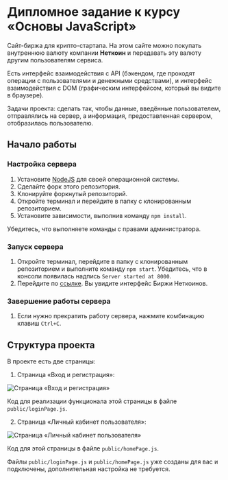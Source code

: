 # Дипломное задание к курсу «Основы JavaScript»

Сайт-биржа для крипто-стартапа. На этом сайте можно покупать внутреннюю валюту компании **Неткоин** и передавать эту валюту другим пользователям сервиса. 

Есть интерфейс взаимодействия с АPI (бэкендом, где проходят операции с пользователями и денежными средствами), и интерфейс взаимодействия с DOM (графическим интерфейсом, который вы видите в браузере). 

Задачи проекта: сделать так, чтобы данные, введённые пользователем, отправлялись на сервер, а информация, предоставленная сервером, отобразилась пользователю.

## Начало работы

### Настройка сервера

1. Установите [NodeJS](https://nodejs.org/en/) для своей операционной системы.
2. Сделайте форк этого репозитория.
3. Клонируйте форкнутый репозиторий.
4. Откройте терминал и перейдите в папку с клонированным репозиторием.
5. Установите зависимости, выполнив команду `npm install`.

Убедитесь, что выполняете команды с правами администратора.

### Запуск сервера

1. Откройте терминал, перейдите в папку с клонированным репозиторием и выполните команду `npm start`. Убедитесь, что в консоли появилась надпись `Server started at 8000`.
2. Перейдите по [ссылке](http://localhost:8000). Вы увидите интерфейс Биржи Неткоинов.

### Завершение работы сервера

1. Если нужно прекратить работу сервера, нажмите комбинацию клавиш `Ctrl+C`.

## Структура проекта

В проекте есть две страницы:

1. Страница «Вход и регистрация»:

![Страница «Вход и регистрация»](img/loginPage.jpg)

Код для реализации функционала этой страницы в файле `public/loginPage.js`.

2. Страница «Личный кабинет пользователя»:

![Страница «Личный кабинет пользователя»](img/homePage.jpg)

Код для этой страницы в файле `public/homePage.js`.

Файлы `public/loginPage.js` и `public/homePage.js` уже созданы для вас и подключены, дополнительная настройка не требуется.
